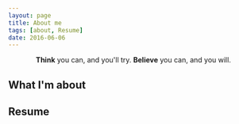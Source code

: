 ```yaml
---
layout: page
title: About me
tags: [about, Resume]
date: 2016-06-06
---
```

    
<center><b>Think</b> you can, and you'll try. <b>Believe</b> you can, and you will.</center>

## What I'm about

## Resume
